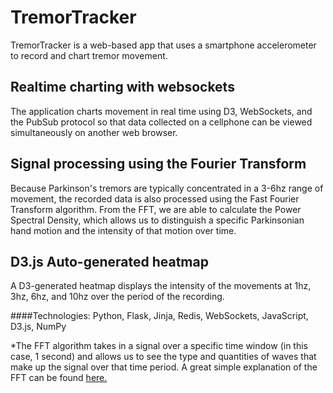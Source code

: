 TremorTracker
=============

TremorTracker is a web-based app that uses a smartphone accelerometer to record and chart tremor movement.


## Realtime charting with websockets
The application charts movement in real time using D3, WebSockets, and the PubSub protocol so that data collected on a cellphone can be viewed simultaneously on another web browser.


## Signal processing using the Fourier Transform
Because Parkinson's tremors are typically concentrated in a 3-6hz range of movement, the recorded data is also processed using the Fast Fourier Transform algorithm. From the FFT, we are able to calculate the Power Spectral Density, which allows us to distinguish a specific Parkinsonian hand motion and the intensity of that motion over time.


## D3.js Auto-generated heatmap
A D3-generated heatmap displays the intensity of the movements at 1hz, 3hz, 6hz, and 10hz over the period of the recording.
  

####Technologies: Python, Flask, Jinja, Redis, WebSockets, JavaScript, D3.js, NumPy
  


*The FFT algorithm takes in a signal over a specific time window (in this case, 1 second) and allows us to see the type and quantities of waves that make up the signal over that time period. A great simple explanation of the FFT can be found [here.](http://betterexplained.com/articles/an-interactive-guide-to-the-fourier-transform/)
